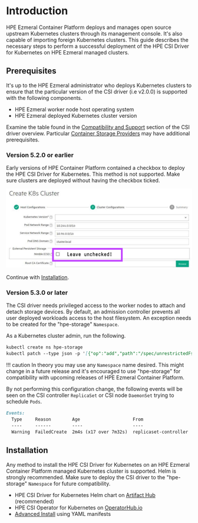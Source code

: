 # Introduction

HPE Ezmeral Container Platform deploys and manages open source upstream Kubernetes clusters through its management console. It's also capable of importing foreign Kubernetes clusters. This guide describes the necessary steps to perform a successful deployment of the HPE CSI Driver for Kubernetes on HPE Ezmeral managed clusters.

## Prerequisites

It's up to the HPE Ezmeral administrator who deploys Kubernetes clusters to ensure that the particular version of the CSI driver (i.e v2.0.0) is supported with the following components.

- HPE Ezmeral worker node host operating system
- HPE Ezmeral deployed Kubernetes cluster version

Examine the table found in the [Compatibility and Support](../csi_driver/index.md#compatibility_and_support) section of the CSI driver overview. Particular [Container Storage Providers](../container_storage_provider) may have additional prerequisites.

### Version 5.2.0 or earlier

Early versions of HPE Container Platform contained a checkbox to deploy the HPE CSI Driver for Kubernetes. This method is not supported. Make sure clusters are deployed without having the checkbox ticked.

![](img/hpecp-old.png)

Continue with [Installation](#installation).

### Version 5.3.0 or later

The CSI driver needs privileged access to the worker nodes to attach and detach storage devices. By default, an admission controller prevents all user deployed workloads access to the host filesystem. An exception needs to be created for the "hpe-storage" `Namespace`.

As a Kubernetes cluster admin, run the following.

```markdown
kubectl create ns hpe-storage
kubectl patch --type json -p '[{"op":"add","path":"/spec/unrestrictedFsMountNamespaces/-","value":"hpe-storage"}]' hpecpconfigs/hpecp-global-config -n hpecp
```

!!! caution
    In theory you may use any `Namespace` name desired. This might change in a future release and it's encouraged to use "hpe-storage" for compatibility with upcoming releases of HPE Ezmeral Container Platform.

By not performing this configuration change, the following events will be seen on the CSI controller `ReplicaSet` or CSI node `DaemonSet` trying to schedule `Pods`.

```markdown
Events:
  Type     Reason        Age                    From                   Message
  ----     ------        ----                   ----                   -------
  Warning  FailedCreate  2m4s (x17 over 7m32s)  replicaset-controller  Error creating: admission webhook "soft-validate.hpecp.hpe.com" denied the request: Hostpath ("/") referenced in volume is not valid for this namespace because of FS Mount protections.
```

## Installation

Any method to install the HPE CSI Driver for Kubernetes on an HPE Ezmeral Container Platform managed Kubernetes cluster is supported. Helm is strongly recommended. Make sure to deploy the CSI driver to the "hpe-storage" `Namespace` for future compatibility.

- HPE CSI Driver for Kubernetes Helm chart on [Artifact Hub](https://artifacthub.io/packages/helm/hpe-storage/hpe-csi-driver) (recommended)
- HPE CSI Operator for Kubernetes on [OperatorHub.io](https://operatorhub.io/operator/hpe-csi-operator)
- [Advanced Install](../csi_driver/deployment.md#advanced_install) using YAML manifests
